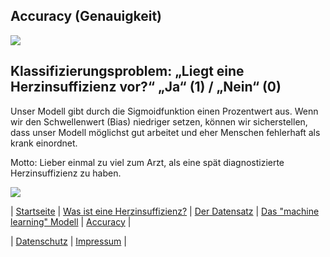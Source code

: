 ## Accuracy (Genauigkeit)

![](https://matheli.github.io/Herzinsuffizienz/posts/Evaluation.png)

## Klassifizierungsproblem: „Liegt eine Herzinsuffizienz vor?“ „Ja“ (1) / „Nein“ (0)

Unser Modell gibt durch die Sigmoidfunktion einen Prozentwert aus. Wenn wir den Schwellenwert
(Bias) niedriger setzen, können wir sicherstellen, dass unser Modell möglichst gut arbeitet und eher
Menschen fehlerhaft als krank einordnet.

Motto: Lieber einmal zu viel zum Arzt, als eine spät diagnostizierte Herzinsuffizienz zu haben. 

![](https://matheli.github.io/Herzinsuffizienz/posts/Tabelle.png)


| [Startseite](https://matheli.github.io/Herzinsuffizienz) | [Was ist eine Herzinsuffizienz?](https://matheli.github.io/Herzinsuffizienz/posts/Herzinsuffizienz) | [Der Datensatz](https://matheli.github.io/Herzinsuffizienz/posts/Datensatz) | [Das "machine learning" Modell](https://matheli.github.io/Herzinsuffizienz/posts/machine_learning_modell) | [Accuracy](https://matheli.github.io/Herzinsuffizienz/posts/Accuracy) |

| [Datenschutz](https://matheli.github.io/Herzinsuffizienz/posts/Datenschutz) | [Impressum](https://matheli.github.io/Herzinsuffizienz/posts/Impressum) |
